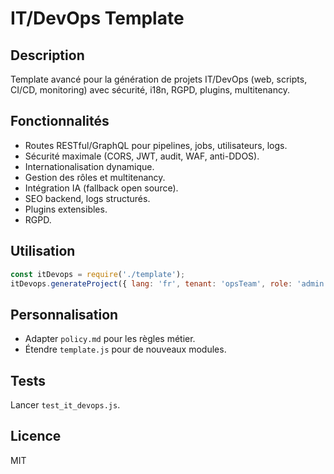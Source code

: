 # IT/DevOps Template

## Description
Template avancé pour la génération de projets IT/DevOps (web, scripts, CI/CD, monitoring) avec sécurité, i18n, RGPD, plugins, multitenancy.

## Fonctionnalités
- Routes RESTful/GraphQL pour pipelines, jobs, utilisateurs, logs.
- Sécurité maximale (CORS, JWT, audit, WAF, anti-DDOS).
- Internationalisation dynamique.
- Gestion des rôles et multitenancy.
- Intégration IA (fallback open source).
- SEO backend, logs structurés.
- Plugins extensibles.
- RGPD.

## Utilisation
```js
const itDevops = require('./template');
itDevops.generateProject({ lang: 'fr', tenant: 'opsTeam', role: 'admin' });
```

## Personnalisation
- Adapter `policy.md` pour les règles métier.
- Étendre `template.js` pour de nouveaux modules.

## Tests
Lancer `test_it_devops.js`.

## Licence
MIT
